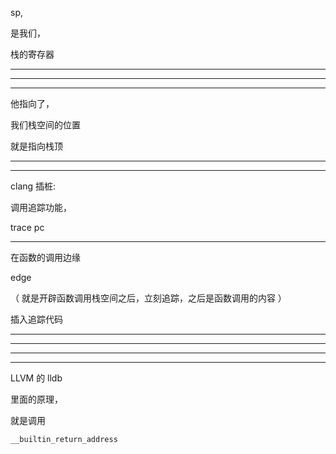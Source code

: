 sp,


是我们，


栈的寄存器

<hr>


<hr>

<hr>

他指向了，



我们栈空间的位置




就是指向栈顶

<hr>





<hr>


clang 插桩:


调用追踪功能，

trace pc



<hr>



在函数的调用边缘

edge

（  就是开辟函数调用栈空间之后，立刻追踪，之后是函数调用的内容 ）

插入追踪代码





<hr>


<hr>




<hr>





<hr>




LLVM 的 lldb


里面的原理，


就是调用


`__builtin_return_address`